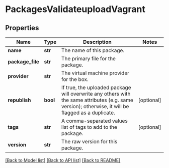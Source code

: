 # PackagesValidateuploadVagrant

## Properties
Name | Type | Description | Notes
------------ | ------------- | ------------- | -------------
**name** | **str** | The name of this package. | 
**package_file** | **str** | The primary file for the package. | 
**provider** | **str** | The virtual machine provider for the box. | 
**republish** | **bool** | If true, the uploaded package will overwrite any others with the same attributes (e.g. same version); otherwise, it will be flagged as a duplicate. | [optional] 
**tags** | **str** | A comma-separated values list of tags to add to the package. | [optional] 
**version** | **str** | The raw version for this package. | 

[[Back to Model list]](../README.md#documentation-for-models) [[Back to API list]](../README.md#documentation-for-api-endpoints) [[Back to README]](../README.md)


